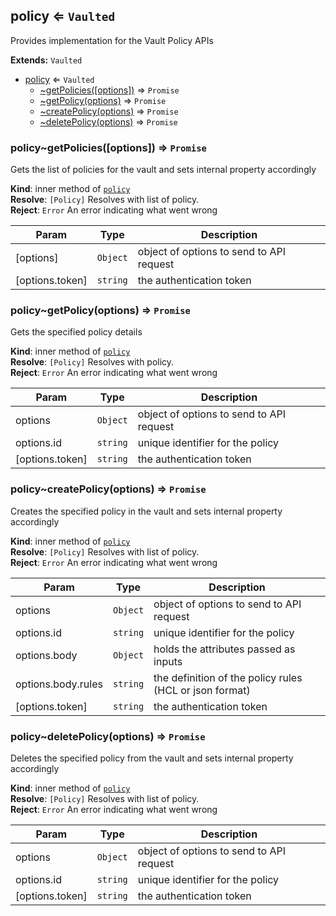<a name="module_policy"></a>
## policy ⇐ <code>Vaulted</code>
Provides implementation for the Vault Policy APIs

**Extends:** <code>Vaulted</code>  

* [policy](#module_policy) ⇐ <code>Vaulted</code>
    * [~getPolicies([options])](#module_policy..getPolicies) ⇒ <code>Promise</code>
    * [~getPolicy(options)](#module_policy..getPolicy) ⇒ <code>Promise</code>
    * [~createPolicy(options)](#module_policy..createPolicy) ⇒ <code>Promise</code>
    * [~deletePolicy(options)](#module_policy..deletePolicy) ⇒ <code>Promise</code>

<a name="module_policy..getPolicies"></a>
### policy~getPolicies([options]) ⇒ <code>Promise</code>
Gets the list of policies for the vault and sets internal property accordingly

**Kind**: inner method of <code>[policy](#module_policy)</code>  
**Resolve**: <code>[Policy]</code> Resolves with list of policy.  
**Reject**: <code>Error</code> An error indicating what went wrong  

| Param | Type | Description |
| --- | --- | --- |
| [options] | <code>Object</code> | object of options to send to API request |
| [options.token] | <code>string</code> | the authentication token |

<a name="module_policy..getPolicy"></a>
### policy~getPolicy(options) ⇒ <code>Promise</code>
Gets the specified policy details

**Kind**: inner method of <code>[policy](#module_policy)</code>  
**Resolve**: <code>[Policy]</code> Resolves with policy.  
**Reject**: <code>Error</code> An error indicating what went wrong  

| Param | Type | Description |
| --- | --- | --- |
| options | <code>Object</code> | object of options to send to API request |
| options.id | <code>string</code> | unique identifier for the policy |
| [options.token] | <code>string</code> | the authentication token |

<a name="module_policy..createPolicy"></a>
### policy~createPolicy(options) ⇒ <code>Promise</code>
Creates the specified policy in the vault and sets internal property accordingly

**Kind**: inner method of <code>[policy](#module_policy)</code>  
**Resolve**: <code>[Policy]</code> Resolves with list of policy.  
**Reject**: <code>Error</code> An error indicating what went wrong  

| Param | Type | Description |
| --- | --- | --- |
| options | <code>Object</code> | object of options to send to API request |
| options.id | <code>string</code> | unique identifier for the policy |
| options.body | <code>Object</code> | holds the attributes passed as inputs |
| options.body.rules | <code>string</code> | the definition of the policy rules (HCL or json format) |
| [options.token] | <code>string</code> | the authentication token |

<a name="module_policy..deletePolicy"></a>
### policy~deletePolicy(options) ⇒ <code>Promise</code>
Deletes the specified policy from the vault and sets internal property accordingly

**Kind**: inner method of <code>[policy](#module_policy)</code>  
**Resolve**: <code>[Policy]</code> Resolves with list of policy.  
**Reject**: <code>Error</code> An error indicating what went wrong  

| Param | Type | Description |
| --- | --- | --- |
| options | <code>Object</code> | object of options to send to API request |
| options.id | <code>string</code> | unique identifier for the policy |
| [options.token] | <code>string</code> | the authentication token |

